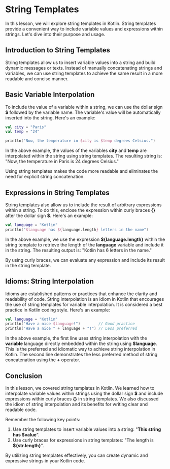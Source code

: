 # String Templates
In this lesson, we will explore string templates in Kotlin. String templates provide a convenient way to include variable values and expressions within strings. Let's dive into their purpose and usage.

## Introduction to String Templates
String templates allow us to insert variable values into a string and build dynamic messages or texts. Instead of manually concatenating strings and variables, we can use string templates to achieve the same result in a more readable and concise manner.

## Basic Variable Interpolation
To include the value of a variable within a string, we can use the dollar sign **$** followed by the variable name. The variable's value will be automatically inserted into the string. Here's an example:

```kotlin
val city = "Paris"
val temp = "24"

println("Now, the temperature in $city is $temp degrees Celsius.")
```
In the above example, the values of the variables **city** and **temp** are interpolated within the string using string templates. The resulting string is: "Now, the temperature in Paris is 24 degrees Celsius."

Using string templates makes the code more readable and eliminates the need for explicit string concatenation.

## Expressions in String Templates
String templates also allow us to include the result of arbitrary expressions within a string. To do this, enclose the expression within curly braces **{}** after the dollar sign **$**. Here's an example:

```kotlin
val language = "Kotlin"
println("$language has ${language.length} letters in the name")
```
In the above example, we use the expression **${language.length}** within the string template to retrieve the length of the **language** variable and include it in the string. The resulting output is: "Kotlin has 6 letters in the name."

By using curly braces, we can evaluate any expression and include its result in the string template.

## Idioms: String Interpolation
Idioms are established patterns or practices that enhance the clarity and readability of code. String interpolation is an idiom in Kotlin that encourages the use of string templates for variable interpolation. It is considered a best practice in Kotlin coding style. Here's an example:

```kotlin
val language = "Kotlin"
println("Have a nice $language!")        // Good practice
println("Have a nice " + language + "!") // Less preferred
```
In the above example, the first line uses string interpolation with the **variable** language directly embedded within the string using **$language**. This is the preferred and idiomatic way to achieve string interpolation in Kotlin. The second line demonstrates the less preferred method of string concatenation using the **+** operator.

## Conclusion
In this lesson, we covered string templates in Kotlin. We learned how to interpolate variable values within strings using the dollar sign **$** and include expressions within curly braces **{}** in string templates. We also discussed the idiom of string interpolation and its benefits for writing clear and readable code.

Remember the following key points:

1. Use string templates to insert variable values into a string: "**This string has $value**".
2. Use curly braces for expressions in string templates: "The length is **${str.length}**".

By utilizing string templates effectively, you can create dynamic and expressive strings in your Kotlin code.